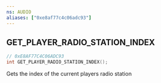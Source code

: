 ```yaml
---
ns: AUDIO
aliases: ["0xe8af77c4c06adc93"]
---
```

## GET_PLAYER_RADIO_STATION_INDEX

```c
// 0xE8AF77C4C06ADC93
int GET_PLAYER_RADIO_STATION_INDEX();
```

Gets the index of the current players radio station

